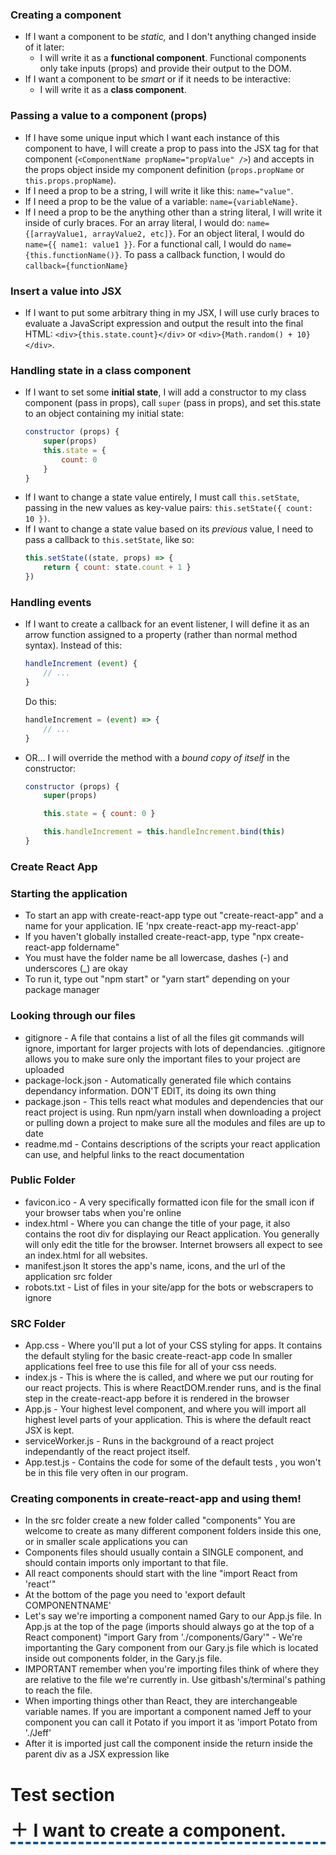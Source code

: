 <style>
summary {
  border-bottom: 4px dashed #02568B;
  outline: none;
  list-style-type: none;
}
summary::-webkit-details-marker {
  display: none;
}
details > summary:before {
    content: "＋";
    font-weight: bold;
    font-size: 2em;
    margin-right: 0.3em;
}
details[open] > summary:before {
    content: "－";
    font-weight: bold;
    font-size: 2em;
    margin-right: 0.3em;
}
details > summary:hover {
  border-bottom: 4px dashed #FDC54C;
  cursor: zoom-in;
}
details[open] > summary:hover {
  border-bottom: 4px dashed #FDC54C;
  cursor: zoom-out;
}
summary h1 {
  display: inline;
}
</style>

### Creating a component
+ If I want a component to be *static,* and I don't anything changed inside of it later:
  - I will write it as a **functional component**. Functional components only take inputs (props) and provide their output to the DOM.
+ If I want a component to be *smart* or if it needs to be interactive:
  - I will write it as a **class component**.

### Passing a value to a component (props)
+ If I have some unique input which I want each instance of this component to have, I will create a prop to pass into the JSX tag for that component (`<ComponentName propName="propValue" />`) and accepts in the props object inside my component definition (`props.propName` or `this.props.propName`).
+ If I need a prop to be a string, I will write it like this: `name="value"`.
+ If I need a prop to be the value of a variable: `name={variableName}`.
+ If I need a prop to be the anything other than a string literal, I will write it inside of curly braces. For an array literal, I would do: `name={[arrayValue1, arrayValue2, etc]}`. For an object literal, I would do `name={{ name1: value1 }}`. For a functional call, I would do `name={this.functionName()}`. To pass a callback function, I would do `callback={functionName}`

### Insert a value into JSX
+ If I want to put some arbitrary thing in my JSX, I will use curly braces to evaluate a JavaScript expression and output the result into the final HTML: `<div>{this.state.count}</div>` or `<div>{Math.random() + 10}</div>`.

### Handling state in a class component
+ If I want to set some **initial state**, I will add a constructor to my class component (pass in props), call `super` (pass in props), and set this.state to an object containing my initial state:
    ```js
    constructor (props) {
        super(props)
        this.state = {
            count: 0
        }
    }
    ```
+ If I want to change a state value entirely, I must call `this.setState`, passing in the new values as key-value pairs: `this.setState({ count: 10 })`.
+ If I want to change a state value based on its *previous* value, I need to pass a callback to `this.setState`, like so:
    ```js
    this.setState((state, props) => {
        return { count: state.count + 1 }
    })
    ```

### Handling events
+ If I want to create a callback for an event listener, I will define it as an arrow function assigned to a property (rather than normal method syntax). Instead of this:
    ```js
    handleIncrement (event) {
        // ...
    }
    ```
    Do this:
    ```js
    handleIncrement = (event) => {
        // ...
    }
    ```
+ OR... I will override the method with a *bound copy of itself* in the constructor:
    ```js
    constructor (props) {
        super(props)

        this.state = { count: 0 }

        this.handleIncrement = this.handleIncrement.bind(this)
    }
    ```

### Create React App

### Starting the application
  + To start an app with create-react-app type out "create-react-app" and a name for your application. IE 'npx create-react-app my-react-app'
  + If you haven't globally installed create-react-app, type "npx create-react-app foldername"
  + You must have the folder name be all lowercase, dashes (-) and underscores (_) are okay
  + To run it, type out "npm start" or "yarn start" depending on your package manager

### Looking through our files

  + gitignore - A file that contains a list of all the files git commands will ignore, important for larger projects with lots of dependancies. .gitignore allows you to make sure only the important files to your project are uploaded
  + package-lock.json - Automatically generated file which contains dependancy information. DON'T EDIT, its doing its own thing
  + package.json - This tells react what modules and dependencies that our react project is using. Run npm/yarn install when downloading a project or pulling down a project to make sure all the modules and files are up to date
  + readme.md - Contains descriptions of the scripts your react application can use, and helpful links to the react documentation


### Public Folder
  + favicon.ico - A very specifically formatted icon file for the small icon if your browser tabs when you're online
  + index.html - Where you can change the title of your page, it also contains the root div for displaying our React application. You generally will only edit the title for the browser. Internet browsers all expect to see an index.html for all websites.
  + manifest.json It stores the app's name, icons, and the url of the application
    src folder
  + robots.txt - List of files in your site/app for the bots or webscrapers to ignore

### SRC Folder
  + App.css - Where you'll put a lot of your CSS styling for apps. It contains the default styling for the basic create-react-app code In smaller applications feel free to use this file for all of your css needs.
  + index.js - This is where the <App /> is called, and where we put our routing for our react projects. This is where ReactDOM.render runs, and is the final step in the create-react-app before it is rendered in the browser
  + App.js - Your highest level component, and where you will import all highest level parts of your application. This is where the default react JSX is kept. 
  + serviceWorker.js - Runs in the background of a react project independantly of the react project itself.
  + App.test.js - Contains the code for some of the default tests , you won't be in this file very often in our program.

### Creating components in create-react-app and using them!
  + In the src folder create a new folder called "components" You are welcome to create as many different component folders inside this one, or in smaller scale applications you can
  + Components files should usually contain a SINGLE component, and should contain imports only important to that file.
  + All react components should start with the line "import React from 'react'"
  + At the bottom of the page you need to 'export default COMPONENTNAME'
  + Let's say we're importing a component named Gary to our App.js file. In App.js at the top of the page (imports should always go at the top of a React component) "import Gary from './components/Gary'" - We're importanting the Gary component from our Gary.js file which is located inside out components folder, in the Gary.js file.
  + IMPORTANT remember when you're importing files think of where they are relative to the file we're currently in. Use gitbash's/terminal's pathing to reach the file.
  + When importing things other than React, they are interchangeable variable names. If you are important a component named Jeff to your component you can call it Potato if you import it as 'import Potato from './Jeff'
  + After it is imported just call the component inside the return inside the parent div as a JSX expression like  <Gary />


# Test section

<details>
  <summary><h1>I want to create a component.</h1></summary>
  <br>
  <h3>If I want a component to be *static,* and I don't anything changed inside of it later:</h3>
  <ul>
    <li>I will write it as a **functional component**. Functional components only take inputs (props) and provide their output to the DOM.</li>
  </ul>
  <h3>If I want a component to be *smart* or if it needs to be interactive:</h3>
  <ul>
    <li>Then write it as a **class component**.</li>
  </ul>
</details>
